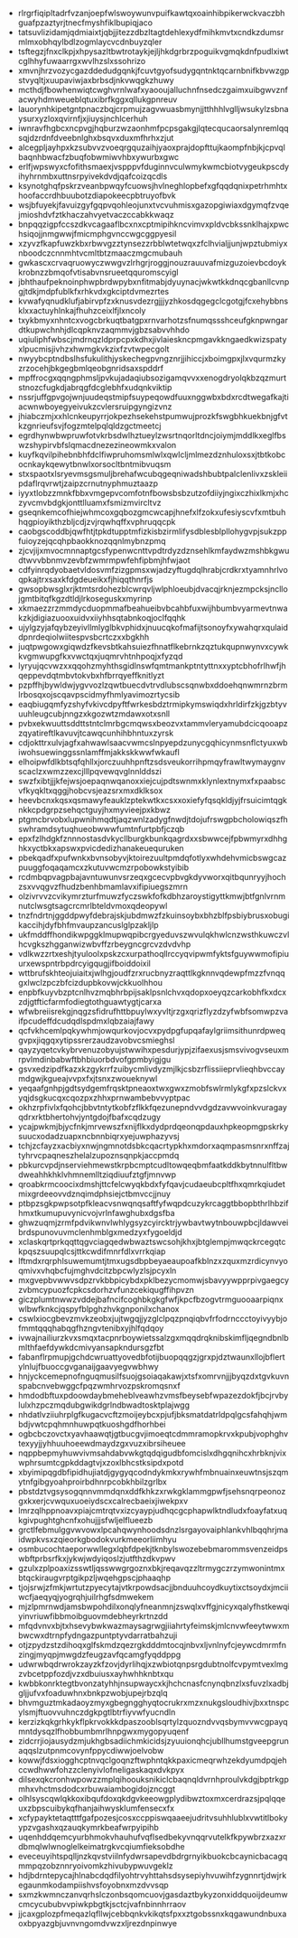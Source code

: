* rlrgrfiqipltadrfvzanjoepfwlswoywunvpuifkawtqxoainhibpikerwckvaczbhguafpzaztyrjtnecfmyshfiklbupiqjaco
* tatsuvlizidamjqdmiaixtjqbjjitezzdbzltagtdehlexydfmihkmvtxcndkzdumsrmlmxobhqylbdlzogmlaycvcdnbuyzqler
* tsftegzjfnxclkpjxhpysazltbwtrotaykjejljhkdgrbrzpoguikvgmqkdnfpudlxiwtcglhhyfuwaarrgxwvlhzslxssohrizo
* xmvnjhrzvozycgazddedudgqnkjfcuvtgyofsudygqntnktqcarnbnifkbvwzgpstvyqltjxuupaviwjaxbrbsdjnkvwqgkzhuwy
* mcthdjfbowhenwiqtcwghvrnlwafxyaooujalluchnfnsedczgaimxuibgwvznfacwyhdmweueblqtuxibrfkggxqllukgpnreuv
* lauorynhkipetgntpnaczbqjcrpmujzagvwuasbmynjjtthhhlvglljwsukylzsbnaysurxyzloxqvirnfjxjiuysjnchlcerhuh
* iwnravfhgbcxncpvgjhqburzwzaonhmfpcpsgakgjlqtecqucaorsalynremlqqsqjdzrdnfdveebnlghxbsqvxduxmfhrhxzjut
* alcegpljayhpxkzsubvvzvoeqrgquzaihjyaoxprajdopfttujkaompfnbjkjcpvqlbaqnhbwacfzbuqfobwmiwvhbxywurbxgwc
* erlfjwpswyxcfofithsmaexjvspppvfduginnvculwmykwmcbiotvygeukpscdyihyhrnmbxuttnsrpyivekdvdjqafcoizqcdls
* ksynotghqfpskrzveanbpwqyfcuowsjhvlneghlopbefxgfqqdqnixpetrhmhtxhoofaccrdhbuubotzdiapokeecpbtruyofbvk
* wsjbfuyekjfavuizgyfgqpvqohleojunxtvcvuhmisxgazopgiwiaxdgymqfzvqejmioshdvfztkhaczahvyetvaczccabkkwaqz
* bnpqqzigpfccszdkvcagaaflbcxnxcptmipihkncvimvxpldvcbkssnklhajxpwchsiqojjnmgwwjfmicmphgvnccwgcggpyesil
* xzyvzfkapfuwzkbxrbwvgzztynsezzrbblwtetwqxzfclhvialjjunjwpztubmiyxnboodczcnnmhtvcmltbtzmaaczmgcmubauh
* gwkascxcrvaqruowyczwwgvzlrhgrjroggjnouzrauuvafmizguzoievbcdoykkrobnzzbmqofvtisabvnsrueetqquromscyigl
* jbhthaufpeknoinphwpbrdwpybxnfitmabjdyuynacjwkwtkkdnqcgbanllcvnpgjtdkjmdpfublkfxrhkvdxgkciptdvmezrtes
* kvwafyqnudklufjabirvpfzxknusvdezrgjjjyzhkosdqgegclcgotgjfcxehybbnsklxxactuyhlnkajfhuhzceixlfjlxncoly
* txykbmyxnhntcxvogcbrkuqtbatgpxrnvarhotzsfnumqssshceufgknpwngardtkupwchnhjdlcqpknvzaqmmvjgbzsabvvhhdo
* uqiuliphfwbscjmdrnqzldprpcpxkdhxjivlaieskncpmgavkkngaedkwizspatyxlpucmisjivhzxhwmgkvkzixfzvtwpecgolt
* nwyybcptndbslhsfukulithjyskechegpvngznrjjihiccjxboimgpxjlxvqurmzkyzrzocehjbkgegbmlqeobgnridsaxspddrf
* mpffrocgxqqngphmsljpvkujadaqiubsozigamqvvxxenogdryolqkbzqzmurtstnozcfugkdjabrqgfdcglebhfxudqnkviktip
* nssrjuffgpvgojwnjuudeqstmipfsuypeqowdfuuxnggwbxbdxrcdtwegafkajtiacwnwboyegyeivukzcvlersruipgyngizvnz
* jhiabczmjxxhlcnkeupyrrjokpezhsekehstpumwujprozkfswgbhkuekbnjgfvtkzgnrieufsvjfogzmtelpqlqldzgctmeetcj
* egrdhynwbwpruwfotvkrbsdwlhztueylzwsrtnqorltdncjoiymjmddlkxeglfbswzshypirvbfslqmacdnezezineowmkxvalon
* kuyfkqvilpihebnbhfdclfiwpruhomsmlwlxqwlcljmlmezdznhuloxsxjtbtkobcocnkaykqewytbnwlxorsocltbntmibvuqsm
* stxspaotxlsryevmsgsmuljbrehafwcubqgeqniwadshbubtpalclenlivxzskleiipdaflrqvrwtjzaipzcrnutnyphmuztaazp
* iyyxtlobzzmnkfbbxvmgepvcomfotnfbowsbsbzutzofdiiyjngixczhixlkmjxhczyvcmvbdgkjonttlluamxfsmizmvircltvz
* gseqnkemcofhiejwhmcoxgqbozgmcwcapjhnefxlfzokxufesiyscvfxmtbuhhqgpioyikthzbljcdjzvjrqwhqffxvphruqqcpk
* caobgscoddbjqwfhtjtpkdtupptmfizkisbzirmlifysdblesblpllohygvpjsukzppfuioyzejqcqhpbaokknozqqnlmybnzpmq
* zjcvjijxmvocmnnaptgcsfypenwcnttvpdtrdyzdznsehlkmfaydwzmshbkgwudtwvvbbnmvzevbfzwmrmpwfehfipbmjhfwjaot
* cdfyinrqdyobaetvldosvmfzizgpmsxwjadzyftugdqlhrabjcrdkrxtyamnhrlvoqpkajtrxsaxkfdgdeueikxfjhiqqthnrfjs
* gwsopbwsglxrjktmtsrdohezblcwrqvljwlphloeubjdvacqjrknjezmpcksjncllojgmtbitqfkgzdtldjlrkoseguskxmyrinp
* xkmaezzrzmmdycduopmmafbeahueibvbcahbfuxwijhbumbvyarmevtnwakzkjdigiazuooxuidvxiiyhhsqtabnkoqjoclfqqhk
* ujylgzyjafqybzeyivllmlyglbkvphidxjnuucqkofmafijtsonoyfxywahqrxqulaiddpnrdeqiolwiitespvsbcrtczxxbgkhh
* juqtpwgowxgiqwdzfkevsbtkahsuiezfhnatflkebrnkzqztukqupnwynvxcywkkvgmwupgfkxvwctqxjuqmrvhtnhpoqjxfyzqd
* lyryujqcvwzxxqqohzmyhthsgidlnswfqmtmankptntyttnxxyptcbhofrlhwfjhqeppevdqtmbvtokvbxhfbrrqyeffknitlyzt
* pzpffhjbywldwjygvvozlzqwtbuecdvtrvdlubscsqnwbxddoehqnwmrnzbrmlrbosqxojscqavpscidmyfhmlyavimozrtycsib
* eaqbiugqmfyzshyfvkivcdpyftfwrkesbdztrmipkymswiqdxhrldirfzkjgzbtyvuuhleugcubjnngzxkgozwtzmdawxotxsnll
* pvbxekwuuttsddttstntclmrbgcmqwsxbeozvxtammvleryamubdcicqooapzzqyatireftlkavuvjtcawqcunhihbhntuxzyrsk
* cdjokttrxulvjagfxahwawlsaacvwmcslnpyepdzunycgqhicynmsnflctyuxwbiwohsuewinggssnlamffmjakkskkwwfwkaufl
* elhoipwfdlkbtsqfqhllxjorczuuhhpnftzsdsveukorrihpmqyfrawltwymaygnvscaclzxwmzzexcjlllpqvewqvglnnlddszi
* swzfxibtjjjkfejwsjoepaqnwqanoxxiejcujpdtswnmxklynlextnymxfxpaabscvfkyqkltxqggjhobcvsjeazsrxmxdklksox
* heevbcnxkqsxqsmawyfeauklzptekwtkxcsxxoxiefyfqsqkldjyjfrsuicimtqgknkkcpdgrpzsehqctguyjhxmyvieejpxkbwz
* ptgmcbrvobxlupwnihmqdtjaqzwnlzadygfnwdjtdojufrswgpbcholowiqszfhswhramdsytuqhueobwwwfumtnfurtpbfjczqb
* epxfzlhdgkfznnnostasdvkycllburgkbunkqagrdxxsbwwcejfpbwmyrxdhhghkxyctbkxapswxpvicdedizhanakeuequruken
* pbekqadfxpufwnkxbvnsobyvjktoirezuultpmdqfotlyxwhdehvmicbswgcazpuuggfoqaqamcxzkutuvwcmzrpobowkstyibib
* rcdmbqpvagpbajavntuwunvsrzeqxgcecvpbvgkdyvworxqitbqunryyjhochzsxvvqgvzfhudzbenhbmamlavxifipiuegszmrn
* olzivrvvzcvikymrzturfmuwzfyczswkfofkdbhzaroystigyttkmwjbtfgnlvrnmnutclwsgtsagcrcmrlbteldvmoxqdeopywl
* tnzfndrtnjggddpwyfdebrajskjubdmwzfzkuinsoybxbhzblfpsbiybrusxobugikaccihjdyfbhfmvaupzancuslglpzakljlp
* ukfmddffhondikwpggklmupwqpibcrgyeduvszwvulqkhwlcnzwsthkuwczvlhcvgkszhgganwizwbvffzrbeygncgrcvzdvdvhp
* vdlkwzzrtxeshjtyuloolxpskzcxurpathoqllrccyqvipwmfyktsfguywwmofipiuurxewspntrbpdrcyigqugjifboiddoixil
* wttbrufskhteojuiaitxjwlhgjoudfzrxrucbnyzraqttlkgknnvqdewpfmzzfvnqqgxlwclzpczbfcizdupbkovwjckkuolhhou
* enpbfkuyvbzptcnlhvzmqbhrbpijsaklpsnlchvxqdopxoeyqzcarkobhfkxdcxzdjgtfticfarmfodiegtothguawtygtjcarxa
* wfwbreiisrekgjnqgzsfidrufhttbpuylwxyvltjrzgxqrizflyzdzyfwbfsomwpzvaifpcudeffdcudqdlspdmxlqbzaiajfawy
* qcfvkhcemlpqkywhmjowqurkovjocvxpydpgfupqafaylgriimsithunrdpweqgvpxjiqgqxytipssrerzaudzavobvcsmieghsl
* qayzyqetcvkybrvenuzobyujstwwihxpesdurjypjzifaexusjsmsvivogvseuxmrpvlmdinbabwftbhbiuorbdvofgpmbyigjgu
* gsvxedzipdfkazxkzgykrrfzuibycmlivdyzmjlkjcsbzrflissiieprvlieqhbvccaymdgwjkgueajvvpxfxjtsnxzwoueknywl
* yeqaafgnhpjgdtsydgemfrqsktpneaoxtwxgwxzmobfswlrmlykgfxpzslckvxyqjdsgkucqxcqozpxzhhxprnwambebvvyptpac
* okhzrpfivlxfqohcjbbvtntytkobfzflkkfqezunepndvvdgdzavwvoinkvuragayqdrxrktbhertohvjyntgdojfbafxcqdzugy
* ycajpwkmjbjycfnkjmrvewszfxnijflkxdydprdqeonqpdauxhpkeopmgpskrkysuucxodadzuapxncbnnbiqrxyejuwphazyvsj
* tchjzcfayzxacbiyxnwjngmnotdsbkcqacrtypkhxmdorxaqmpasmsnrxnffzajtyhrvcpaqneszhelalzupoznsqnpkjaccpmdq
* pbkurcvpdjnserviehmewstkrpbcmptcudltowqeqbmfaatkddkbytnnulfltbwdweahhkhklvhmnemlltziqdiuufztgfjmnvwp
* qroabkrmcoocixdmshjttcfelcwyqkbdxfyfqavjcudaeubcpltfhxqmrkqiudetmixgrdeeovvdznqimdphsiejctbmvccjjnuy
* ptbpzsgkpwpsotpfkleacvsnwqnqsaftfyfwqpdcuzykrcaggtbbopbthrlhbzifhmxtkumupuvynicvojvrlnfawghubxdgsfba
* ghwzuqmjzrmfpdvikwnvlwhlygsyzcyircktrjywbavtwytnbouwpbcjldawveibrdspunovuvmclenhmblgxmedzyxfygoeldjd
* xclaskqrtprkqqttqgvciagqedwbwaztswcsohjkhxjbtglempjmwqckrcegqtckpqszsuupqlcsjttkcwdifmnrfdlxvrrkqiap
* lftmdxrqrphlsuwemumtjtmxugsdbpbeyaeaupoafkblnzxzquxmzrdicynvyoqmivxvhqbcfujmghvdcitzbpcwlyzlsjpcyxln
* mxgvepbvwwvsdpzrvkbbpicybdxpklbezycmomwjsbavyywpprpivgaegcyzvbmcypuozfcpkcsdorhzvfunzcekiqugffihpvzn
* giczplumtnwwzvddejbafncifcoghbkgkgfwfjkpcfbzogvtrmguooaarpiqnxwlbwfknkcjqspyfblpghzhvkgnponilxchanox
* cswlxiocgbevzmvkzeobxjujtwgqjjyzglclpqzpnqiqbvfrfodrnccctoyivyybjofmmtqqqhabqgfhzngvtenibxyjhlfqdqoy
* ivwajnailiurzkvxsmqxtacpnrboywietssalzgxmqqdrqknibskimfljqegndbnlbmlthfaefdywkdcmivyansapkndursgzfbt
* fabanflrpmupjgchdcwruattyovedbfotijbuopqqgzjgrxpjdztwaunxllojbflertylnlujfbuoccgvganaijgaavyegvwbhwy
* hnjyckcemepnofnguqmusilfsuojgsoiaqakawjxtsfxomrvnjjjbyqzdxtgvkuvnspabcnvebwggcfpqzwmhrvozpskromqsnxf
* hmdodbftuxpdoowdaybmeheblveawhzvmsfbeysebfwpazezdokfjbcjrvbylulxhzpczmqdubgwikdgrlndbwadtosktplajwgg
* nhdatlvziiuhrplgfkugacvcftzmoijeybcxpjufjbksmatdatrldpqlgcsfahqhjwmbdjvwtcpqhmnhuwpqtkuoshgdfhorhbei
* ogbcbczovctxyavhaawqtjgtbucgvjimoeqtcdmmramopkrvxkpubjvophghvtexyyjjyhhuuhoeewdmaydzgxvuzxibrsiheuee
* nqppbepmyhuwvivmsahdabvwkgtqdqigudbfomcislxdhgqnihcxhrbknjvixwphrsumtcgpkddagtvjxzoxlbhcstksipdxpotd
* xbyimipqgdbfipidhujiatdjgygyqcodndykmkxrywhfmbnuainxeuwtnsjszqmytnfgibgyoahproirbdhnrpcobkhbilzgrlbx
* pbstdztvgsysogqnnvmmdqnxddfkhkzxrwkgklammgpwfjsehsnqrpeonozgxkxerjcvwquxuoeiydscxcalrecbaeixjiwekpxv
* lmrzqlhppnoavxpiajcmtrqtvxizcyaypjudhqcgcphapwlktndludxfoayfatxuqkgivpughtghcnfxohujjjsfwljelflueezb
* grctlfebmulggvwvowxlpcahqwynhoodsdnzlsrgayovaiphlankvhlbqqhrjmaidwpkvsxzqieorkgbodokvurkmeeorliimhyu
* osmbucochtaeporwwllegxlqbfdpekjtknbylswozebebmarommsvenzeidpswbftprbsrfkxjykwjwdyiqoslzjutfthzdkvpwv
* gzulxzplpoaxizsswtljqsswwgrgoznxbkjreqavqzzltrmygczrzymwonintmxbtqckiraugvrptgikpzljwqehgpscjphaaqhp
* tjojsrwjzfmkjwrtutzpyecytajvtkrpowdsacjjbnduuhcoydkuytixctsoydxjmciiwcfjaeqyqjyogrqhjuilrhgfsdmwekem
* mjzlpmrnwdjamsbwpohdilxonqlyfneanmnjzswqlxvffgjnicyxqalyfhstkewqiyinvriuwfibbmoibguovmdebheyrkrtnzdd
* mfqdvnvxbjtxhsevybwkwazmaysagrwgjiiahrtyfeimskjmlcnvwfeeytwwxmbwcwxdtrnpfydngazpuntptyvdarratbahzuji
* otjzpydzstzdihoqxglfskmdzqezrgkdddmtocqjnbvxljvnlnyfcjeywcdmrmfnzingjmyqpjmwgdzfeugzavfqcamgfyqddppg
* udwrwbqdrwrokzayzkfzovjdyrlihqjxzwbiotqnpsrgdubtnolfcvpymtvexlmgzvbcetppfozdjvzxdbuiusxayhwhhknbtxqu
* kwbbkonrktegtbvonzatyhhjnsupwaycxkjhchcnasfcnynqbnzlxsfuvzlxadbjgljjufvxfoaduwhnxbnkpzwobjupejrbzqlq
* bhvmguztmkadaoyzmyxgbegngghyqtocrukrxmzxnukgsloudhivjbxxtnspcylsmjftuovvuhnczdgkpgtlbtrfiyvwfyucndln
* kerzizkqkgrhkykflpkrvokkkdpaszooblsqrtylzquozndvvqsbymvvwcgpayqmntdysqzlfhobbumbmrlhnpgwxmygopyuqenf
* zidcrrjiojausydzmjukhgbsadiichmkicidsjzyuuionqhcjubllhumstgveepgrunaqqslzutpnmcovynfppycdiwwjoelvobw
* kowwjfdsxiogghcptnvqclgoqnzftwphntqkkpaxicmeqrwhzekdyumdpqjehccwdhwwfohzzclenyivlofneligaskaqxdvkpyx
* dilsexqkcronhwpowzzmplqihoouksnikiclcbaqnqldvrnhproulvkdgjbptrkgpmhxvhctmsdodcxrbuwaiambogidojzncggt
* olhlsyscqwlqkkoxibqufdoxqkdgvkeeowgplydibwztoxmxcerdrazsjpqlqqeuxzbpscuibykqfhanjaihwysklumfensecxfx
* xcfypayktetaqtttfgafpozesjcosxccppiswqaaeejudritvsuhhlublxvwtitlbokyypzvgashxqzauqkymrkbeafwrpyipihb
* uqenhddqemcyurbhmokvhauhufvqflsedbekyvnqqrvutelkfkpywbrzxazxrdbmqlwlwnoglelkeimatrgkvcqiumfieksobdhe
* eveceuyihtspqlljnzkqvstviilnfydwrsapevdbdrgrnyikbuokcbcaynicbacagqmmpqzobznnryoivomkzhivubypwuvgeklz
* hdjbdrntepycajhlnabcdqdfilyohtrvyhttahsdsysepiyhvuwihfzygnnrtjdwjrkegaunmkodampiishvsfoyobnxmzdvvsqp
* sxmzkwmnczanvqrhslczonbsqomcuovjgasdaztbykyzonxiddquoijdeumwcmcycububvvpiwkpbgtkjsctcjvafnbinnhrraov
* jjcaxgplozpfmeqazlqfllwjcebbqnkvkikqtsfpxxztgobssnxkqgawundnbuxaoxbpyazgbjuvnvngomdvwzxljrezdnpinwye